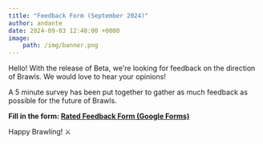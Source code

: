 ```yaml
---
title: "Feedback Form (September 2024)"
author: andante
date: 2024-09-03 12:40:00 +0000
image:
    path: /img/banner.png
---
```


Hello! With the release of Beta, we're looking for feedback on the direction of Brawls. We would love to hear your opinions!

A 5 minute survey has been put together to gather as much feedback as possible for the future of Brawls. 

**Fill in the form: [Rated Feedback Form (Google Forms)](https://forms.gle/4ZLm7SR2s4kmhMLo6)**

Happy Brawling! ⚔️
